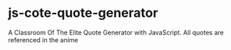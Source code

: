 # js-cote-quote-generator
 A Classroom Of The Elite Quote Generator with JavaScript. All quotes are referenced in the anime
